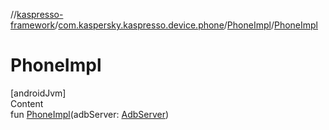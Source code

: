 //[kaspresso-framework](../../index.md)/[com.kaspersky.kaspresso.device.phone](../index.md)/[PhoneImpl](index.md)/[PhoneImpl](-phone-impl.md)



# PhoneImpl  
[androidJvm]  
Content  
fun [PhoneImpl](-phone-impl.md)(adbServer: [AdbServer](../../com.kaspersky.kaspresso.device.server/-adb-server/index.md))  




